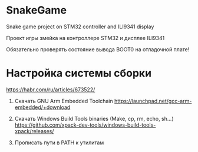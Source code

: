# SnakeGame
Snake game project on STM32 controller and ILI9341 display

Проект игры змейка на  контроллере STM32 и дисплее ILI9341

Обязательно проверять состояние вывода BOOT0 на отладочной плате!

# Настройка системы сборки
https://habr.com/ru/articles/673522/

1. Скачать GNU Arm Embedded Toolchain 
https://launchpad.net/gcc-arm-embedded/+download

2. Скачать Windows Build Tools binaries (Make, cp, rm, echo, sh...)
https://github.com/xpack-dev-tools/windows-build-tools-xpack/releases/

3. Прописать пути в PATH к утилитам

